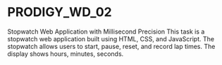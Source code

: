 # PRODIGY_WD_02
Stopwatch Web Application with Millisecond Precision
This task is a stopwatch web application built using HTML, CSS, and JavaScript. The stopwatch allows users to start, pause, reset, and record lap times. The display shows hours, minutes, seconds.
